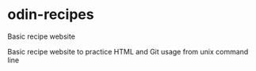 # odin-recipes
Basic recipe website

Basic recipe website to practice HTML and Git usage from unix command line
